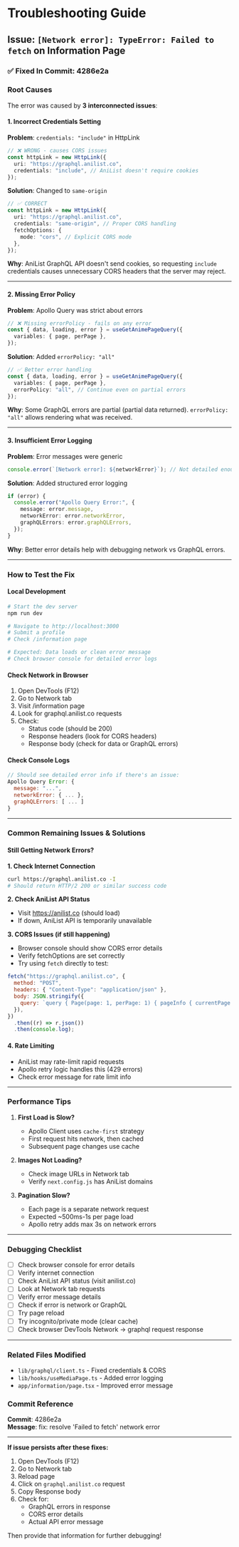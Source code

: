 # Troubleshooting Guide

## Issue: `[Network error]: TypeError: Failed to fetch` on Information Page

### ✅ Fixed In Commit: 4286e2a

### Root Causes

The error was caused by **3 interconnected issues**:

#### 1. **Incorrect Credentials Setting**

**Problem**: `credentials: "include"` in HttpLink

```typescript
// ❌ WRONG - causes CORS issues
const httpLink = new HttpLink({
  uri: "https://graphql.anilist.co",
  credentials: "include", // AniList doesn't require cookies
});
```

**Solution**: Changed to `same-origin`

```typescript
// ✅ CORRECT
const httpLink = new HttpLink({
  uri: "https://graphql.anilist.co",
  credentials: "same-origin", // Proper CORS handling
  fetchOptions: {
    mode: "cors", // Explicit CORS mode
  },
});
```

**Why**: AniList GraphQL API doesn't send cookies, so requesting `include` credentials causes unnecessary CORS headers that the server may reject.

---

#### 2. **Missing Error Policy**

**Problem**: Apollo Query was strict about errors

```typescript
// ❌ Missing errorPolicy - fails on any error
const { data, loading, error } = useGetAnimePageQuery({
  variables: { page, perPage },
});
```

**Solution**: Added `errorPolicy: "all"`

```typescript
// ✅ Better error handling
const { data, loading, error } = useGetAnimePageQuery({
  variables: { page, perPage },
  errorPolicy: "all", // Continue even on partial errors
});
```

**Why**: Some GraphQL errors are partial (partial data returned). `errorPolicy: "all"` allows rendering what was received.

---

#### 3. **Insufficient Error Logging**

**Problem**: Error messages were generic

```javascript
console.error(`[Network error]: ${networkError}`); // Not detailed enough
```

**Solution**: Added structured error logging

```typescript
if (error) {
  console.error("Apollo Query Error:", {
    message: error.message,
    networkError: error.networkError,
    graphQLErrors: error.graphQLErrors,
  });
}
```

**Why**: Better error details help with debugging network vs GraphQL errors.

---

### How to Test the Fix

#### **Local Development**

```bash
# Start the dev server
npm run dev

# Navigate to http://localhost:3000
# Submit a profile
# Check /information page

# Expected: Data loads or clean error message
# Check browser console for detailed error logs
```

#### **Check Network in Browser**

1. Open DevTools (F12)
2. Go to Network tab
3. Visit /information page
4. Look for graphql.anilist.co requests
5. Check:
   - Status code (should be 200)
   - Response headers (look for CORS headers)
   - Response body (check for data or GraphQL errors)

#### **Check Console Logs**

```javascript
// Should see detailed error info if there's an issue:
Apollo Query Error: {
  message: "...",
  networkError: { ... },
  graphQLErrors: [ ... ]
}
```

---

### Common Remaining Issues & Solutions

#### **Still Getting Network Errors?**

**1. Check Internet Connection**

```bash
curl https://graphql.anilist.co -I
# Should return HTTP/2 200 or similar success code
```

**2. Check AniList API Status**

- Visit https://anilist.co (should load)
- If down, AniList API is temporarily unavailable

**3. CORS Issues (if still happening)**

- Browser console should show CORS error details
- Verify fetchOptions are set correctly
- Try using `fetch` directly to test:

```javascript
fetch("https://graphql.anilist.co", {
  method: "POST",
  headers: { "Content-Type": "application/json" },
  body: JSON.stringify({
    query: `query { Page(page: 1, perPage: 1) { pageInfo { currentPage } } }`,
  }),
})
  .then((r) => r.json())
  .then(console.log);
```

#### **4. Rate Limiting**

- AniList may rate-limit rapid requests
- Apollo retry logic handles this (429 errors)
- Check error message for rate limit info

---

### Performance Tips

1. **First Load is Slow?**
   - Apollo Client uses `cache-first` strategy
   - First request hits network, then cached
   - Subsequent page changes use cache

2. **Images Not Loading?**
   - Check image URLs in Network tab
   - Verify `next.config.js` has AniList domains

3. **Pagination Slow?**
   - Each page is a separate network request
   - Expected ~500ms-1s per page load
   - Apollo retry adds max 3s on network errors

---

### Debugging Checklist

- [ ] Check browser console for error details
- [ ] Verify internet connection
- [ ] Check AniList API status (visit anilist.co)
- [ ] Look at Network tab requests
- [ ] Verify error message details
- [ ] Check if error is network or GraphQL
- [ ] Try page reload
- [ ] Try incognito/private mode (clear cache)
- [ ] Check browser DevTools Network → graphql request response

---

### Related Files Modified

- `lib/graphql/client.ts` - Fixed credentials & CORS
- `lib/hooks/useMediaPage.ts` - Added error logging
- `app/information/page.tsx` - Improved error message

### Commit Reference

**Commit**: 4286e2a  
**Message**: fix: resolve 'Failed to fetch' network error

---

**If issue persists after these fixes:**

1. Open DevTools (F12)
2. Go to Network tab
3. Reload page
4. Click on `graphql.anilist.co` request
5. Copy Response body
6. Check for:
   - GraphQL errors in response
   - CORS error details
   - Actual API error message

Then provide that information for further debugging!
